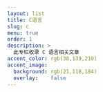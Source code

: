 ```yaml
---
layout: list
title: C语言
slug: c
menu: true
order: 1
description: >
  此专栏收录 C 语言相关文章
accent_color: rgb(38,139,210)
accent_image:
  background: rgb(21,118,184)
  overlay:    false
---
```

